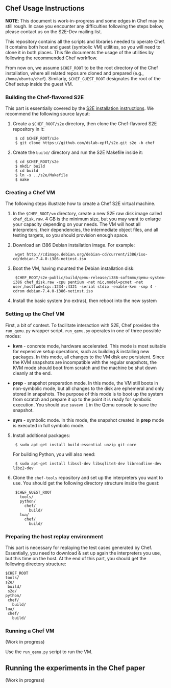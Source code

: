 ## Chef Usage Instructions

**NOTE**: This document is work-in-progress and some edges in Chef may be still rough.  In case you encounter any difficulties following the steps below, please contact us on the S2E-Dev mailing list.

This repository contains all the scripts and libraries needed to operate Chef.  It contains both host and guest (symbolic VM) utilities, so you will need to clone it in both places.  This file documents the usage of the utilities by following the recommended Chef workflow.

From now on, we assume ``$CHEF_ROOT`` to be the root directory of the Chef installation, where all related repos are cloned and prepared (e.g., ``/home/ubuntu/chef``).  Similarly, ``$CHEF_GUEST_ROOT`` designates the root of the Chef setup inside the guest VM.

### Building the Chef-flavored S2E

This part is essentially covered by the [S2E installation instructions](https://github.com/dslab-epfl/s2e/blob/master/docs/BuildingS2E.rst). We recommend the following source layout:

1. Create a ``$CHEF_ROOT/s2e`` directory, then clone the Chef-flavored S2E repository in it:

        $ cd $CHEF_ROOT/s2e
        $ git clone https://github.com/dslab-epfl/s2e.git s2e -b chef
        
2. Create the ``build/`` directory and run the S2E Makefile inside it:

        $ cd $CHEF_ROOT/s2e
        $ mkdir build
        $ cd build
        $ ln -s ../s2e/Makefile
        $ make

### Creating a Chef VM

The following steps illustrate how to create a Chef S2E virtual machine. 

1. In the ``$CHEF_ROOT/vm`` directory, create a new S2E raw disk image called ``chef_disk.raw``. 4 GB is the minimum size, but you may want to enlarge your capacity depending on your needs.  The VM will host all interpreters, their dependencies, the intermediate object files, and all testing targets, so you should provision enough space.

2. Download an i386 Debian installation image.  For example:

        wget http://cdimage.debian.org/debian-cd/current/i386/iso-cd/debian-7.4.0-i386-netinst.iso

3. Boot the VM, having mounted the Debian installation disk:

        $CHEF_ROOT/s2e-public/build/qemu-release/i386-softmmu/qemu-system-i386 chef_disk.raw -cpu pentium -net nic,model=pcnet -net user,hostfwd=tcp::1234-:4321 -serial stdio -enable-kvm -smp 4 -cdrom debian-7.4.0-i386-netinst.iso
        
4. Install the basic system (no extras), then reboot into the new system

### Setting up the Chef VM

First, a bit of context. To facilitate interaction with S2E, Chef provides the ``run_qemu.py`` wrapper script.  ``run_qemu.py`` operates in one of three possible modes:

* **kvm** - concrete mode, hardware accelerated.  This mode is most suitable for expensive setup operations, such as building & installing new packages.  In this mode, all changes to the VM disk are persistent.  Since the KVM snapshots are incompatible with the regular snapshots, the KVM mode should boot from scratch and the machine be shut down cleanly at the end.

* **prep** - snapshot preparation mode.  In this mode, the VM still boots in non-symbolic mode, but all changes to the disk are ephemeral and only stored in snapshots.  The purpose of this mode is to boot up the system from scratch and prepare it up to the point it is ready for symbolic execution.  You should use ``savevm 1`` in the Qemu console to save the snapshot. 

* **sym** - symbolic mode.  In this mode, the snapshot created in **prep** mode is executed in full symbolic mode.


5. Install additional packages:

        $ sudo apt-get install build-essential unzip git-core

   For building Python, you will also need:
   
        $ sudo apt-get install libssl-dev libsqlite3-dev libreadline-dev libz2-dev
        
6. Clone the ``chef-tools`` repository and set up the interpreters you want to use. You should get the following directory structure inside the guest:

        $CHEF_GUEST_ROOT
          tools/
          python/
            chef/
              build/
          lua/
            chef/
              build/
              
### Preparing the host replay environment

This part is necessary for replaying the test cases generated by Chef.  Essentially, you need to download & set up again the interpreters you use, but this time on the host.  At the end of this part, you should get the following directory structure:

    $CHEF_ROOT
    tools/
    s2e/
     build/
     s2e/
    python/
     chef/
       build/
    lua/
     chef/
       build/


### Running a Chef VM

(Work in progress)

Use the `run_qemu.py` script to run the VM.


Running the experiments in the Chef paper
-----------------------------------------

(Work in progress)
